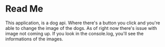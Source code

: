 # Read Me
This application, is a dog api. Where there's a button you click and you're able to change the image of the dogs. As of right now there's issue with image not coming up. If you look in the console.log, you'll see the informations of the images.